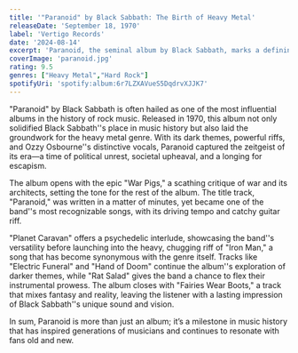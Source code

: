 ```yaml
---
title: '"Paranoid" by Black Sabbath: The Birth of Heavy Metal'
releaseDate: 'September 18, 1970'
label: 'Vertigo Records'
date: '2024-08-14'
excerpt: 'Paranoid, the seminal album by Black Sabbath, marks a defining moment in the history of heavy metal. With iconic tracks like "Iron Man" and "War Pigs," this 1970 release captured the angst and rebellious spirit of its time, setting the stage for countless bands to follow.'
coverImage: 'paranoid.jpg'
rating: 9.5
genres: ["Heavy Metal","Hard Rock"]
spotifyUri: 'spotify:album:6r7LZXAVueS5DqdrvXJJK7'
---
```


"Paranoid" by Black Sabbath is often hailed as one of the most influential albums in the history of rock music. Released in 1970, this album not only solidified Black Sabbath''s place in music history but also laid the groundwork for the heavy metal genre. With its dark themes, powerful riffs, and Ozzy Osbourne''s distinctive vocals, Paranoid captured the zeitgeist of its era—a time of political unrest, societal upheaval, and a longing for escapism.

The album opens with the epic "War Pigs," a scathing critique of war and its architects, setting the tone for the rest of the album. The title track, "Paranoid," was written in a matter of minutes, yet became one of the band''s most recognizable songs, with its driving tempo and catchy guitar riff.

"Planet Caravan" offers a psychedelic interlude, showcasing the band''s versatility before launching into the heavy, chugging riff of "Iron Man," a song that has become synonymous with the genre itself. Tracks like "Electric Funeral" and "Hand of Doom" continue the album''s exploration of darker themes, while "Rat Salad" gives the band a chance to flex their instrumental prowess. The album closes with "Fairies Wear Boots," a track that mixes fantasy and reality, leaving the listener with a lasting impression of Black Sabbath''s unique sound and vision.

In sum, Paranoid is more than just an album; it’s a milestone in music history that has inspired generations of musicians and continues to resonate with fans old and new.
